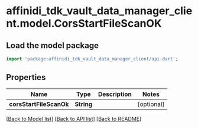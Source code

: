 # affinidi_tdk_vault_data_manager_client.model.CorsStartFileScanOK

## Load the model package

```dart
import 'package:affinidi_tdk_vault_data_manager_client/api.dart';
```

## Properties

| Name                    | Type       | Description | Notes      |
| ----------------------- | ---------- | ----------- | ---------- |
| **corsStartFileScanOk** | **String** |             | [optional] |

[[Back to Model list]](../README.md#documentation-for-models) [[Back to API list]](../README.md#documentation-for-api-endpoints) [[Back to README]](../README.md)
